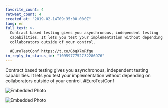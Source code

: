 ```yaml
---
favorite_count: 4
retweet_count: 4
created_at: "2019-02-14T09:35:00.000Z"
lang: en
full_text: >-
  Contract based testing gives you asynchronous, independent testing
  capabilities. It lets you test your implementation without depending on
  collaborators outside of your control.

  #EuroTestConf https://t.co/GbqX7mRfgu
in_reply_to_status_id: "1095977752732286976"
---
```


Contract based testing gives you asynchronous, independent testing capabilities.
It lets you test your implementation without depending on collaborators outside
of your control. #EuroTestConf

<div class="gallery gallery-2">

![Embedded Photo](https://twitter-media-coderbyheart.s3.eu-north-1.amazonaws.com/1095979711010877441-DzWzt26XQAIPw1h.jpg)

![Embedded Photo](https://twitter-media-coderbyheart.s3.eu-north-1.amazonaws.com/1095979711010877441-DzWzuywWoAYMO9R.jpg)

</div>

